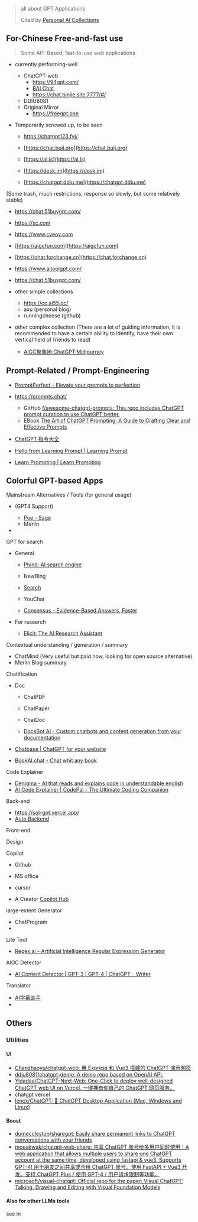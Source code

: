 > all about GPT Applications
>
> Cited by [Personal AI Collections](/repo/aicol)



## For-Chinese Free-and-fast use

> Some API-Based, fast-to-use web applications

- currently performing-well

  - ChatGPT-web
    - https://94gpt.com/
    - [BAI Chat](https://chat.theb.ai/#/chat/)
    - https://chat.binjie.site:7777/#/
  - DDIU8081
  - Original Mirror
    - https://freegpt.one




- Temporarily screwed up, to be seen

  - https://chatgpt123.fyi/

  - [https://chat.bujj.org](https://chat.bujj.org)

  - [https://ai.ls](https://ai.ls)

  - [https://desk.im](https://desk.im)

  - [https://chatgpt.ddiu.me](https://chatgpt.ddiu.me)




(Some trash, much restrictions, response so slowly, but some relatively stable)

- https://chat.51buygpt.com/

- https://xc.com
- https://www.cveoy.com
- [https://aigcfun.com](https://aigcfun.com)
- [https://chat.forchange.cn](https://chat.forchange.cn)
- https://www.aitoolgpt.com/
- https://chat.51buygpt.com/



- other simple collections
  - https://cc.ai55.cc/
  - axu (personal blog)
  - runningcheese (github)



- other complex colleciton 
  (There are a lot of guiding information, it is recommended to have a certain ability to identify, have their own vertical field of friends to read)
  - [AIGC聚集地·ChatGPT·Midjourney](https://www.yuque.com/popponyj/aigc)



## Prompt-Related / Prompt-Engineering

- [PromptPerfect - Elevate your prompts to perfection](https://promptperfect.jinaai.cn/)
- https://prompts.chat/

  - GitHub [f/awesome-chatgpt-prompts: This repo includes ChatGPT prompt curation to use ChatGPT better.](https://github.com/f/awesome-chatgpt-prompts)
  - EBook [The Art of ChatGPT Prompting: A Guide to Crafting Clear and Effective Prompts](https://fka.gumroad.com/l/art-of-chatgpt-prompting)

- [ChatGPT 指令大全](https://www.explainthis.io/zh-hans/chatgpt)

- [Hello from Learning Prompt | Learning Prompt](https://learningpromt.wiki/)

- [Learn Prompting | Learn Prompting](https://learnprompting.org/)





## Colorful GPT-based Apps

Mainstream Alternatives / Tools (for general usage)

- (GPT4 Support)
  - [Poe - Sage](https://poe.com/)
  - Merlin

- 



GPT for search

- General

  - [Phind: AI search engine](https://www.phind.com/)

  - NewBing

  - [Search](https://search.kg/)

  - YouChat

  - [Consensus - Evidence-Based Answers, Faster](https://consensus.app/home/)

- For reseerch

  - [Elicit: The AI Research Assistant](https://elicit.org/)





Contextual understanding / generation / summary

- ChatMind (Very useful but paid now, looking for open source alternative)
- Merlin Blog summary



Chatification

- Doc
  - ChatPDF

  - ChatPaper

  - ChatDoc

  - [DocsBot AI - Custom chatbots and content generation from your documentation](https://docsbot.ai/)

- [Chatbase | ChatGPT for your website](https://www.chatbase.co/)
- [BookAI.chat - Chat whit any book](https://www.bookai.chat/)



Code Explainer

- [Denigma - AI that reads and explains code in understandable english](https://denigma.app/#demo)
- [AI Code Explainer | CodePal - The Ultimate Coding Companion](https://codepal.ai/code-explainer)



Back-end

- https://sql-gpt.vercel.app/
- [Auto Backend](https://www.autobackend.dev/)



Front-end



Design



Copilot

- Github

- MS office

- cursor

- A Creator [Copilot Hub](https://app.copilothub.ai/home)






large-extent Generator

- ChatProgram
- 



Lite Tool

- [Regex.ai - Artificial Intelligence Regular Expression Generator](https://regex.ai/)



AIGC Detector

- [AI Content Detector | GPT-3 | GPT-4 | ChatGPT - Writer](https://writer.com/ai-content-detector/)





Translator

- [AI字幕助手](https://ai.cgsv.top/zh-CN)
- 

## Others



### Utilities



#### UI

- [Chanzhaoyu/chatgpt-web: 用 Express 和 Vue3 搭建的 ChatGPT 演示网页](https://github.com/Chanzhaoyu/chatgpt-web)
- [ddiu8081/chatgpt-demo: A demo repo based on OpenAI API.](https://github.com/ddiu8081/chatgpt-demo)
- [Yidadaa/ChatGPT-Next-Web: One-Click to deploy well-designed ChatGPT web UI on Vercel. 一键拥有你自己的 ChatGPT 网页服务。](https://github.com/Yidadaa/ChatGPT-Next-Web)
- chatgpt vercel
- [lencx/ChatGPT: 🔮 ChatGPT Desktop Application (Mac, Windows and Linux)](https://github.com/lencx/ChatGPT)



#### Boost

- [domeccleston/sharegpt: Easily share permanent links to ChatGPT conversations with your friends](https://github.com/domeccleston/sharegpt)
- [moeakwak/chatgpt-web-share: 共享 ChatGPT 账号给多用户同时使用！A web application that allows multiple users to share one ChatGPT account at the same time, developed using fastapi &amp; vue3. Supports GPT-4! 用于朋友之间共享或合租 ChatGPT 账号。使用 FastAPI + Vue3 开发。支持 ChatGPT Plus / 使用 GPT-4 / 用户请求限制等功能。](https://github.com/moeakwak/chatgpt-web-share)
- [microsoft/visual-chatgpt: Official repo for the paper: Visual ChatGPT: Talking, Drawing and Editing with Visual Foundation Models](https://github.com/microsoft/visual-chatgpt)







#### Also for other LLMs tools

see in 
